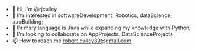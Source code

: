 - 👋 Hi, I’m @rjculley
- 👀 I’m interested in softwareDevelopment, Robotics, dataScience, appBuilding;
- 🌱 Primary language is Java while expanding my knowledge with Python;
- 💞️ I’m looking to collaborate on AppProjects, DataScienceProjects
- 📫 How to reach me robert.culley89@gmail.com

<!---
rjculley/rjculley is a ✨ special ✨ repository because its `README.md` (this file) appears on your GitHub profile.
You can click the Preview link to take a look at your changes.
--->
